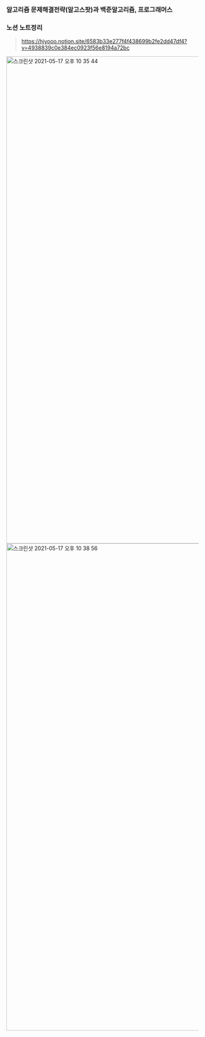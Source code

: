 ### 알고리즘 문제해결전략(알고스팟)과 백준알고리즘, 프로그래머스

### 노션 노트정리
> https://hjyooo.notion.site/6583b33e277f4f438699b2fe2dd47df4?v=4938839c0e384ec0923f56e8194a72bc

<img width="1274" alt="스크린샷 2021-05-17 오후 10 35 44" src="https://user-images.githubusercontent.com/23496927/118497688-422e3500-b760-11eb-8880-1e44e7e4ef29.png">

<img width="1274" alt="스크린샷 2021-05-17 오후 10 38 56" src="https://user-images.githubusercontent.com/23496927/118498166-b23cbb00-b760-11eb-8c58-e7a56b602159.png">
